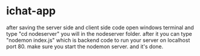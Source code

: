 # ichat-app
after saving the server side and client side code open windows terminal and type "cd nodeserver"
you will in the nodeserver folder.
after it you can type "nodemon index.js" which is backend code to run your server on localhost port 80.
make sure you start the nodemon server.
and it's done.
